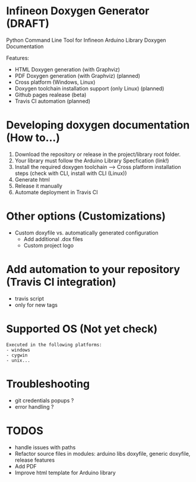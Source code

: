 
# Infineon Doxygen Generator (DRAFT)

Python Command Line Tool for Infineon Arduino Library Doxygen Documentation 

Features:
* HTML Doxygen generation (with Graphviz)
* PDF Doxygen generation (with Graphviz) (planned)
* Cross platform (Windows, Linux) 
* Doxygen toolchain installation support (only Linux) (planned)
* Github pages realease (beta)
* Travis CI automation (planned)

# Developing doxygen documentation (How to...)

1. Download the repository or release in the project/library root folder.
2. Your library must follow the Arduino Library Specfication (link!)
3. Install the required doxygen toolchain --> Cross platform installation steps (check with CLI, install with CLI (Linux))
4. Generate html 
5. Release it manually
6. Automate deployment in Travis CI

# Other options (Customizations)
- Custom doxyfile vs. automatically generated configuration
    -  Add additional .dox files 
    -  Custom project logo

# Add automation to your repository (Travis CI integration)

- travis script
- only for new tags

# Supported OS (Not yet check)
    Executed in the following platforms:
    - windows
    - cygwin 
    - unix...

# Troubleshooting 
 - git credentials popups ?
 - error handling ? 

 # TODOS
 - handle issues with paths
 - Refactor source files in modules: arduino libs doxyfile, generic doxyfile, release features
 - Add PDF 
 - Improve html template for Arduino library 